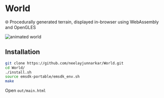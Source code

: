 # World
🌐 Procedurally generated terrain, displayed in-browser using WebAssembly and OpenGLES

![animated world](https://media.giphy.com/media/3o7526BOBFrQnPu4xi/giphy.gif)

## Installation
```bash
git clone https://github.com/neelayjunnarkar/World.git
cd World/
./install.sh
source emsdk-portable/emsdk_env.sh
make
```

Open `out/main.html`
